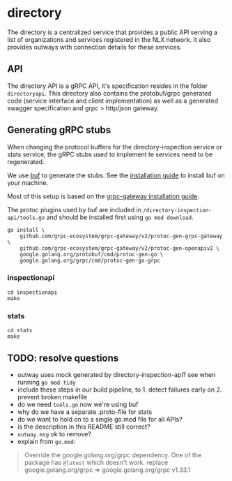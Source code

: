 # directory

The directory is a centralized service that provides a public API serving a list of organizations and services registered in the NLX network. 
It also provides outways with connection details for these services.

## API

The directory API is a gRPC API, it's specification resides in the folder `directoryapi`. 
This directory also contains the protobuf/grpc generated code (service interface and client implementation) as well as a generated swagger specification and grpc > http/json gateway. 

## Generating gRPC stubs

When changing the protocol buffers for the  directory-inspection service or stats service, 
the gRPC stubs used to implement te services need to be regenerated.

We use [buf](https://github.com/bufbuild/buf) to generate the stubs. 
See the [installation guide](https://docs.buf.build/installation) to install buf on your machine.

Most of this setup is based on the [grpc-gateway installation guide](https://github.com/grpc-ecosystem/grpc-gateway#installation).

The protoc plugins used by buf are included in `/directory-inspection-api/tools.go` and 
should be installed first using `go mod download`.

```shell
go install \
    github.com/grpc-ecosystem/grpc-gateway/v2/protoc-gen-grpc-gateway \
    github.com/grpc-ecosystem/grpc-gateway/v2/protoc-gen-openapiv2 \
    google.golang.org/protobuf/cmd/protoc-gen-go \
    google.golang.org/grpc/cmd/protoc-gen-go-grpc
```

### inspectionapi

```shell
cd inspectionapi
make
```

### stats

```shell
cd stats
make
```

## TODO: resolve questions

* outway uses mock generated by directory-inspection-api? see when running `go mod tidy`
* include these steps in our build pipeline, to 1. detect failures early on 2. prevent broken makefile
* do we need `tools.go` now we're using buf
* why do we have a separate .proto-file for stats
* do we want to hold on to a single go.mod file for all APIs?
* is the description in this README still correct?
* `outway.msg` ok to remove?
* explain from `go.mod`:
> Override the google.golang.org/grpc dependency. One of the package has `@latest` which doesn't work. 
> replace google.golang.org/grpc => google.golang.org/grpc v1.33.1
